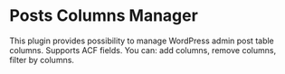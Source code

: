 # Posts Columns Manager

This plugin provides possibility to manage WordPress admin post table columns.
Supports ACF fields.
You can: add columns, remove columns, filter by columns.
 
